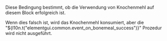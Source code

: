 Diese Bedingung bestimmt, ob die Verwendung von Knochenmehl auf diesem Block erfolgreich ist.

Wenn dies falsch ist, wird das Knochenmehl konsumiert, aber die "${l10n.t("elementgui.common.event_on_bonemeal_success")}" Prozedur wird nicht ausgeführt.